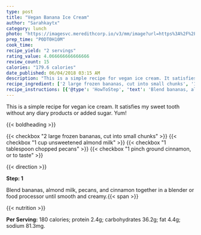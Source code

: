```yaml
---
type: post
title: "Vegan Banana Ice Cream"
author: "Sarahkaytx"
category: lunch
photo: "https://imagesvc.meredithcorp.io/v3/mm/image?url=https%3A%2F%2Fimages.media-allrecipes.com%2Fuserphotos%2F1213136.jpg"
prep_time: "P0DT0H10M"
cook_time: 
recipe_yield: "2 servings"
rating_value: 4.066666666666666
review_count: 15
calories: "179.6 calories"
date_published: 06/04/2018 03:15 AM
description: "This is a simple recipe for vegan ice cream. It satisfies my sweet tooth without any diary products or added sugar. Yum!"
recipe_ingredient: ['2 large frozen bananas, cut into small chunks', '1 cup unsweetened almond milk', '1 tablespoon chopped pecans', '1 pinch ground cinnamon, or to taste']
recipe_instructions: [{'@type': 'HowToStep', 'text': 'Blend bananas, almond milk, pecans, and cinnamon together in a blender or food processor until smooth and creamy.\n'}]
---
```


This is a simple recipe for vegan ice cream. It satisfies my sweet tooth without any diary products or added sugar. Yum! 

{{< boldheading >}}

{{< checkbox "2 large frozen bananas, cut into small chunks" >}}
{{< checkbox "1 cup unsweetened almond milk" >}}
{{< checkbox "1 tablespoon chopped pecans" >}}
{{< checkbox "1 pinch ground cinnamon, or to taste" >}}


{{< direction >}}

**Step: 1**

Blend bananas, almond milk, pecans, and cinnamon together in a blender or food processor until smooth and creamy.{{< span >}}

{{< nutrition >}}

**Per Serving:** 180 calories; protein 2.4g; carbohydrates 36.2g; fat 4.4g; sodium 81.3mg.